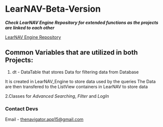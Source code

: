 # **LearNAV-Beta-Version**
***Check LearNAV Engine Repository for extended functions as the projects are linked to each other***

[LearNAV Engine Repository](https://github.com/the-navigator/LearNAV-Engine-MySQL)

## Common Variables that are utilized in both Projects:
1. dt - DataTable that stores Data for filtering data from Database

It is created in LearNAV_Engine to store data used by the queries
The Data are then transfered to the ListView containers in LearNAV to store data

2.Classes for *Advanced Searching*, *Filter* and *LogIn*

### Contact Devs
Email - <thenavigator.app15@gmail.com>
